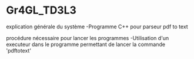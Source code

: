 # Gr4GL_TD3L3


explication générale du système
-Programme C++ pour parseur pdf to text


procédure nécessaire pour lancer les programmes
-Utilisation d'un executeur dans le programme permettant de lancer la commande 'pdftotext'
